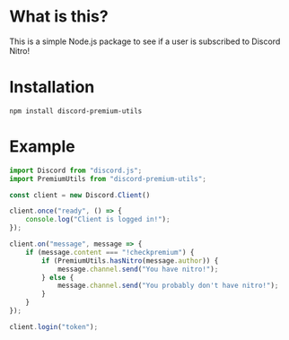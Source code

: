 # What is this?

This is a simple Node.js package to see if a user is subscribed to Discord Nitro!

# Installation

`npm install discord-premium-utils`

# Example

```js
import Discord from "discord.js";
import PremiumUtils from "discord-premium-utils";

const client = new Discord.Client()

client.once("ready", () => {
    console.log("Client is logged in!");
});

client.on("message", message => {
    if (message.content === "!checkpremium") {
        if (PremiumUtils.hasNitro(message.author)) {
            message.channel.send("You have nitro!");
        } else {
            message.channel.send("You probably don't have nitro!");
        }
    }
});

client.login("token");
```